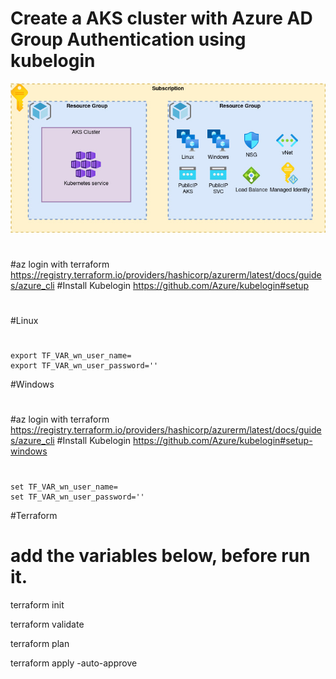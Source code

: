 # Create a AKS cluster with Azure AD Group Authentication using kubelogin

![alt text](https://github.com/leandroscardua/terraform-aks-mixed/blob/main/AKS.jpg?raw=true)

#
#az login with terraform
https://registry.terraform.io/providers/hashicorp/azurerm/latest/docs/guides/azure_cli
#Install Kubelogin
https://github.com/Azure/kubelogin#setup
#
#Linux
#
```
export TF_VAR_wn_user_name=
export TF_VAR_wn_user_password=''
```

#Windows
#
#az login with terraform
https://registry.terraform.io/providers/hashicorp/azurerm/latest/docs/guides/azure_cli
#Install Kubelogin
https://github.com/Azure/kubelogin#setup-windows
#
```
set TF_VAR_wn_user_name=
set TF_VAR_wn_user_password=''
```
#Terraform
# add the variables below, before run it.

terraform init

terraform validate

terraform plan

terraform apply -auto-approve

